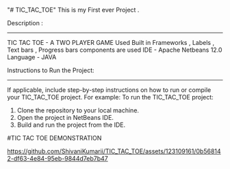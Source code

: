 "# TIC_TAC_TOE" 
This is my First ever Project .

Description : 
_____________

TIC TAC TOE - A TWO PLAYER GAME
Used Built in Frameworks , Labels , Text bars , Progress bars components are used 
IDE - Apache Netbeans 12.0
Language - JAVA 

Instructions to Run the Project:
________________________________

If applicable, include step-by-step instructions on how to run or compile your TIC_TAC_TOE project. For example:
To run the TIC_TAC_TOE project:
1. Clone the repository to your local machine.
2. Open the project in NetBeans IDE.
3. Build and run the project from the IDE.

#TIC TAC TOE DEMONSTRATION

https://github.com/ShivaniKumarii/TIC_TAC_TOE/assets/123109161/0b568142-df63-4e84-95eb-9844d7eb7b47



